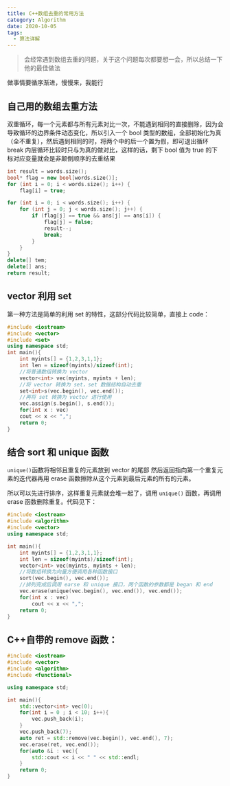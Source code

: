 ```yaml
---
title: C++数组去重的常用方法
category: Algorithm
date: 2020-10-05
tags:
  - 算法详解
---
```


> 会经常遇到数组去重的问题，关于这个问题每次都要想一会，所以总结一下他的最佳做法

<!-- more -->

做事情要循序渐进，慢慢来，我能行

## 自己用的数组去重方法

双重循环，每一个元素都与所有元素对比一次，不能遇到相同的直接删除，因为会导致循环的边界条件动态变化，所以引入一个 bool 类型的数组，全部初始化为真（全不重复），然后遇到相同的时，将两个中的后一个置为假，即可退出循环 break
内层循环比较时只与为真的做对比，这样的话，剩下 bool 值为 true 的下标对应变量就会是非颠倒顺序的去重结果

```cpp
int result = words.size();
bool* flag = new bool[words.size()];
for (int i = 0; i < words.size(); i++) {
    flag[i] = true;

for (int i = 0; i < words.size(); i++) {
    for (int j = 0; j < words.size(); j++) {
        if (flag[j] == true && ans[j] == ans[i]) {
            flag[j] = false;
            result--;
            break;
        }
    }
}
delete[] tem;
delete[] ans;
return result;
```

## vector 利用 set 

第一种方法是简单的利用 set 的特性，这部分代码比较简单，直接上 code：

```cpp
#include <iostream>
#include <vector>
#include <set>
using namespace std;
int main(){
    int myints[] = {1,2,3,1,1};
    int len = sizeof(myints)/sizeof(int);
    //将普通数组转换为 vector
    vector<int> vec(myints, myints + len);
    //将 vector 转换为 set，set 数据结构自动去重
    set<int>s(vec.begin(), vec.end());
    //再将 set 转换为 vector 进行使用
    vec.assign(s.begin(), s.end());
    for(int x : vec)
    cout << x << ",";
    return 0;
}
```

## 结合 sort 和 unique 函数

`unique()`函数将相邻且重复的元素放到 vector 的尾部 然后返回指向第一个重复元素的迭代器再用 erase 函数擦除从这个元素到最后元素的所有的元素。

所以可以先进行排序，这样重复元素就会堆一起了，调用 `unique()` 函数，再调用 erase 函数删除重复。代码见下：

```cpp
#include <iostream>
#include <algorithm>
#include <vector>
using namespace std;

int main(){
    int myints[] = {1,2,3,1,1};
    int len = sizeof(myints)/sizeof(int);
    vector<int> vec(myints, myints + len);
    //将数组转换为向量方便调用各种函数接口
    sort(vec.begin(), vec.end());
    //排列完成后调用 earse 和 unique 接口，两个函数的参数都是 began 和 end
    vec.erase(unique(vec.begin(), vec.end()), vec.end());
    for(int x : vec)
        cout << x << ",";
    return 0;
}
```

## C++自带的 remove 函数：

```cpp
#include <iostream>
#include <vector>
#include <algorithm>
#include <functional>

using namespace std;

int main(){
    std::vector<int> vec(0);
    for(int i = 0 ; i < 10; i++){
        vec.push_back(i); 
    }
    vec.push_back(7);
    auto ret = std::remove(vec.begin(), vec.end(), 7);
    vec.erase(ret, vec.end());
    for(auto &i : vec){
        std::cout << i << " " << std::endl;
    }
    return 0;
}
```
